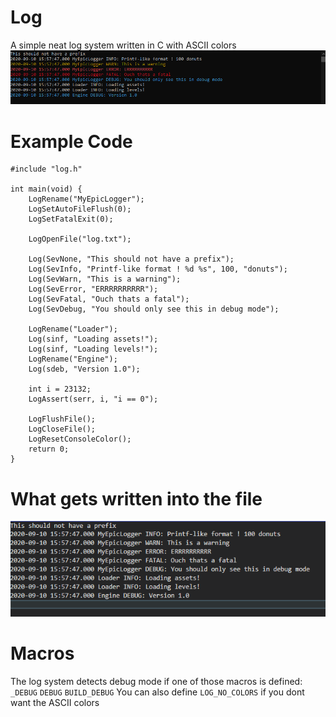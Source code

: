 # Log
A simple neat log system written in C with ASCII colors
![Screen](https://github.com/DynamicDonkey/Log/blob/master/img/console.PNG)
# Example Code
```
#include "log.h"

int main(void) {
	LogRename("MyEpicLogger");
	LogSetAutoFileFlush(0);
	LogSetFatalExit(0);

	LogOpenFile("log.txt");

	Log(SevNone, "This should not have a prefix");
	Log(SevInfo, "Printf-like format ! %d %s", 100, "donuts");
	Log(SevWarn, "This is a warning");
	Log(SevError, "ERRRRRRRRRR");
	Log(SevFatal, "Ouch thats a fatal");
	Log(SevDebug, "You should only see this in debug mode");

	LogRename("Loader");
	Log(sinf, "Loading assets!");
	Log(sinf, "Loading levels!");
	LogRename("Engine");
	Log(sdeb, "Version 1.0");

	int i = 23132;
	LogAssert(serr, i, "i == 0");

	LogFlushFile();
	LogCloseFile();
	LogResetConsoleColor();
	return 0;
}
```
# What gets written into the file
![Screen](https://github.com/DynamicDonkey/Log/blob/master/img/file.PNG)
# Macros
The log system detects debug mode if one of those macros is defined: ```_DEBUG``` ```DEBUG``` ```BUILD_DEBUG```
You can also define ```LOG_NO_COLORS``` if you dont want the ASCII colors

